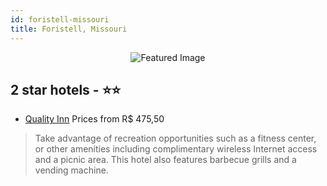 ```yaml
---
id: foristell-missouri
title: Foristell, Missouri
---
```


<center><img src="https://i.travelapi.com/hotels/1000000/20000/16300/16210/d5ecf3ee_z.jpg" alt="Featured Image" /></center>


##  2 star hotels - ⭐️⭐️

-    [Quality Inn](https://us.hurb.com/hotels/foristell/quality-inn-JNP-JP042994?cmp=18055) Prices from R$ 475,50
   > Take advantage of recreation opportunities such as a fitness center, or other amenities including complimentary wireless Internet access and a picnic area. This hotel also features barbecue grills and a vending machine.
